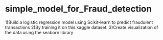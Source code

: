 # simple_model_for_Fraud_detection
1)Build a logistic regression model using Scikit-learn to predict fraudulent transactions 
2)By training it on this kaggle dataset. 
3)Create visualization of the data using the seaborn library 
